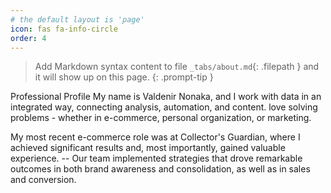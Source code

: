 ```yaml
---
# the default layout is 'page'
icon: fas fa-info-circle
order: 4
---
```


> Add Markdown syntax content to file `_tabs/about.md`{: .filepath } and it will show up on this page.
{: .prompt-tip }


Professional Profile
My name is Valdenir Nonaka, and I work with data in an integrated way, connecting analysis, automation, and content. love solving problems - whether in e-commerce, personal organization, or marketing.

My most recent e-commerce role was at Collector's Guardian, where I achieved significant results and, most importantly, gained valuable experience. -- Our team implemented strategies that drove remarkable outcomes in both brand awareness and consolidation, as well as in sales and conversion.

